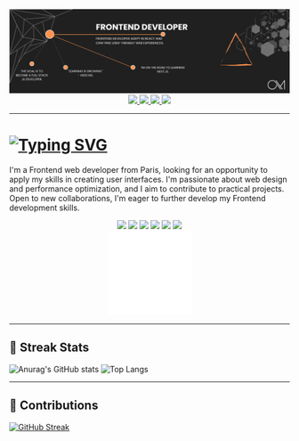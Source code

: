 <img src="./banner.png">

<div align="center">
  <a href="https://www.linkedin.com/in/oliviermaria09/" target="_blank">
    <img src="https://img.shields.io/badge/LinkedIn-0077B5?style=for-the-badge&logo=linkedin&logoColor=white">
  </a>
  <a href="mailto:olivier-maria@hotmail.com">
    <img src="https://img.shields.io/badge/Gmail-D14836?style=for-the-badge&logo=gmail&logoColor=white">
  </a>
  <a href="discordapp.com/users/399914873489719296" target="_blank">
    <img src="https://img.shields.io/badge/Discord-5865F2?style=for-the-badge&logo=discord&logoColor=white">
  </a>
  <a href="https://maria-olivier-portfolio.netlify.app/" target="_blank">
    <img src="https://img.shields.io/badge/Portfolio-255E63?style=for-the-badge&logo=About.me&logoColor=white">
  </a>
</div>

<hr>

<h1 align="left">
  <a href="https://git.io/typing-svg"><img src="https://readme-typing-svg.herokuapp.com?font=Poppins&weight=500&size=35&duration=4000&pause=&color=F7F0F0&random=false&width=500&height=70&lines=Hello+Everyone+!+%F0%9F%91%8B;I'm+Olivier.;I'm+a+frontend+developer+!;Open+to+work!+%F0%9F%92%BB" alt="Typing SVG" /></a>
</h1>

<div align="left">
  <p>
    I'm a Frontend web developer from Paris, looking for an opportunity to apply my skills in creating user interfaces. I'm passionate about web design and performance optimization, and I aim to contribute to practical projects. Open to new collaborations, I'm eager to further develop my Frontend development skills.
  </p>
</div>

<div align="center">
<img src="https://img.shields.io/badge/HTML5-E34F26?style=for-the-badge&logo=html5&logoColor=white">
<img src="https://img.shields.io/badge/CSS3-1572B6?style=for-the-badge&logo=css3&logoColor=white">
<img src="https://img.shields.io/badge/Sass-CC6699?style=for-the-badge&logo=sass&logoColor=white">
<img src="https://img.shields.io/badge/JavaScript-323330?style=for-the-badge&logo=javascript&logoColor=F7DF1E">
<img src="https://img.shields.io/badge/React-20232A?style=for-the-badge&logo=react&logoColor=61DAFB">
<img src="https://img.shields.io/badge/next%20js-000000?style=for-the-badge&logo=nextdotjs&logoColor=white">
</div>
<div align="center">
  <img src="Animation - 1699445676804.gif">
</div>

<hr>



<h2>🚀 Streak Stats</h2>

![Anurag's GitHub stats](https://github-readme-stats.vercel.app/api?username=OlivierMaria&show_icons=true&theme=codeSTACKr)
![Top Langs](https://github-readme-stats.vercel.app/api/top-langs/?username=OlivierMaria&layout=compact&theme=codeSTACKr)

<hr>

<h2>🤝 Contributions</h2>

[![GitHub Streak](https://github-readme-streak-stats.herokuapp.com?user=OlivierMaria&theme=shadow-orange)](https://git.io/streak-stats)



